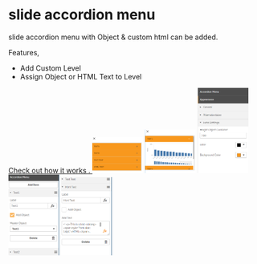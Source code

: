 # slide accordion menu
slide accordion menu with Object &amp; custom html can be added.

Features,
  - Add Custom Level
  - Assign Object or HTML Text to Level

<a href="https://www.youtube.com/watch?v=cFgxt-x7WMM&feature=youtu.be" target="_blank">
  Check out how it works .
</a>

<img src="./accord_1.PNG" alt="1st Version" style="width: 20%;">
<img src="./accord_2.PNG" alt="1st Version" style="width: 20%;">
<img src="./accord3.PNG" alt="1st Version" style="width: 20%;">
<img src="./accord4.PNG" alt="1st Version" style="width: 20%;">
<img src="./accord5.PNG" alt="1st Version" style="width: 20%;">
